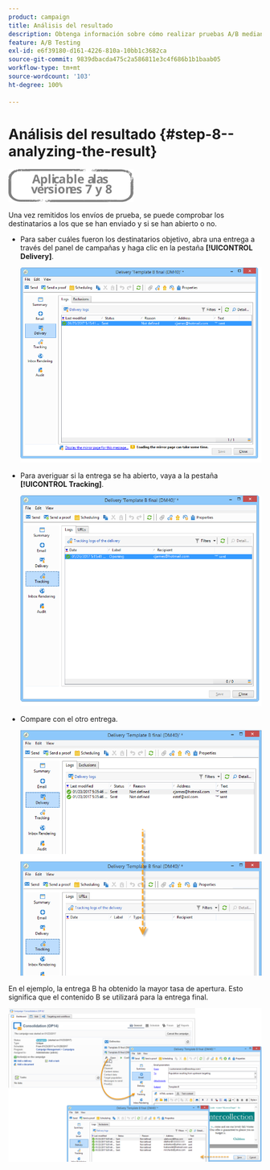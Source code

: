 ```yaml
---
product: campaign
title: Análisis del resultado
description: Obtenga información sobre cómo realizar pruebas A/B mediante un caso de uso dedicado
feature: A/B Testing
exl-id: e6f39180-d161-4226-810a-10bb1c3682ca
source-git-commit: 9839dbacda475c2a586811e3c4f686b1b1baab05
workflow-type: tm+mt
source-wordcount: '103'
ht-degree: 100%

---
```


# Análisis del resultado {#step-8--analyzing-the-result}

![](../../assets/common.svg)

Una vez remitidos los envíos de prueba, se puede comprobar los destinatarios a los que se han enviado y si se han abierto o no.

* Para saber cuáles fueron los destinatarios objetivo, abra una entrega a través del panel de campañas y haga clic en la pestaña **[!UICONTROL Delivery]**.

   ![](assets/use_case_abtesting_analysis_001.png)

* Para averiguar si la entrega se ha abierto, vaya a la pestaña **[!UICONTROL Tracking]**.

   ![](assets/use_case_abtesting_analysis_002.png)

* Compare con el otro entrega.

   ![](assets/use_case_abtesting_analysis_003.png)

En el ejemplo, la entrega B ha obtenido la mayor tasa de apertura. Esto significa que el contenido B se utilizará para la entrega final.

![](assets/use_case_abtesting_analysis_004.png)
